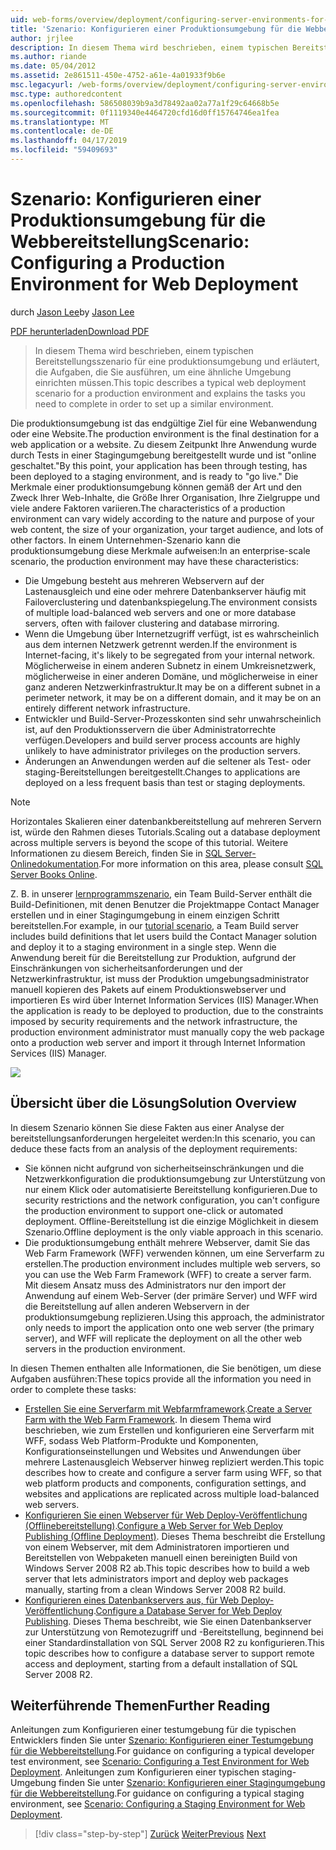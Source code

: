 ```yaml
---
uid: web-forms/overview/deployment/configuring-server-environments-for-web-deployment/scenario-configuring-a-production-environment-for-web-deployment
title: 'Szenario: Konfigurieren einer Produktionsumgebung für die Webbereitstellung | Microsoft-Dokumentation'
author: jrjlee
description: In diesem Thema wird beschrieben, einem typischen Bereitstellungsszenario für eine produktionsumgebung und erläutert, die Aufgaben, die Sie erledigen, um eine ähnliche einrichten müssen...
ms.author: riande
ms.date: 05/04/2012
ms.assetid: 2e861511-450e-4752-a61e-4a01933f9b6e
msc.legacyurl: /web-forms/overview/deployment/configuring-server-environments-for-web-deployment/scenario-configuring-a-production-environment-for-web-deployment
msc.type: authoredcontent
ms.openlocfilehash: 586508039b9a3d78492aa02a77a1f29c64668b5e
ms.sourcegitcommit: 0f1119340e4464720cfd16d0ff15764746ea1fea
ms.translationtype: MT
ms.contentlocale: de-DE
ms.lasthandoff: 04/17/2019
ms.locfileid: "59409693"
---
```

# <a name="scenario-configuring-a-production-environment-for-web-deployment"></a><span data-ttu-id="f5633-103">Szenario: Konfigurieren einer Produktionsumgebung für die Webbereitstellung</span><span class="sxs-lookup"><span data-stu-id="f5633-103">Scenario: Configuring a Production Environment for Web Deployment</span></span>

<span data-ttu-id="f5633-104">durch [Jason Lee](https://github.com/jrjlee)</span><span class="sxs-lookup"><span data-stu-id="f5633-104">by [Jason Lee](https://github.com/jrjlee)</span></span>

[<span data-ttu-id="f5633-105">PDF herunterladen</span><span class="sxs-lookup"><span data-stu-id="f5633-105">Download PDF</span></span>](https://msdnshared.blob.core.windows.net/media/MSDNBlogsFS/prod.evol.blogs.msdn.com/CommunityServer.Blogs.Components.WeblogFiles/00/00/00/63/56/8130.DeployingWebAppsInEnterpriseScenarios.pdf)

> <span data-ttu-id="f5633-106">In diesem Thema wird beschrieben, einem typischen Bereitstellungsszenario für eine produktionsumgebung und erläutert, die Aufgaben, die Sie ausführen, um eine ähnliche Umgebung einrichten müssen.</span><span class="sxs-lookup"><span data-stu-id="f5633-106">This topic describes a typical web deployment scenario for a production environment and explains the tasks you need to complete in order to set up a similar environment.</span></span>


<span data-ttu-id="f5633-107">Die produktionsumgebung ist das endgültige Ziel für eine Webanwendung oder eine Website.</span><span class="sxs-lookup"><span data-stu-id="f5633-107">The production environment is the final destination for a web application or a website.</span></span> <span data-ttu-id="f5633-108">Zu diesem Zeitpunkt Ihre Anwendung wurde durch Tests in einer Stagingumgebung bereitgestellt wurde und ist "online geschaltet."</span><span class="sxs-lookup"><span data-stu-id="f5633-108">By this point, your application has been through testing, has been deployed to a staging environment, and is ready to "go live."</span></span> <span data-ttu-id="f5633-109">Die Merkmale einer produktionsumgebung können gemäß der Art und den Zweck Ihrer Web-Inhalte, die Größe Ihrer Organisation, Ihre Zielgruppe und viele andere Faktoren variieren.</span><span class="sxs-lookup"><span data-stu-id="f5633-109">The characteristics of a production environment can vary widely according to the nature and purpose of your web content, the size of your organization, your target audience, and lots of other factors.</span></span> <span data-ttu-id="f5633-110">In einem Unternehmen-Szenario kann die produktionsumgebung diese Merkmale aufweisen:</span><span class="sxs-lookup"><span data-stu-id="f5633-110">In an enterprise-scale scenario, the production environment may have these characteristics:</span></span>

- <span data-ttu-id="f5633-111">Die Umgebung besteht aus mehreren Webservern auf der Lastenausgleich und eine oder mehrere Datenbankserver häufig mit Failoverclustering und datenbankspiegelung.</span><span class="sxs-lookup"><span data-stu-id="f5633-111">The environment consists of multiple load-balanced web servers and one or more database servers, often with failover clustering and database mirroring.</span></span>
- <span data-ttu-id="f5633-112">Wenn die Umgebung über Internetzugriff verfügt, ist es wahrscheinlich aus dem internen Netzwerk getrennt werden.</span><span class="sxs-lookup"><span data-stu-id="f5633-112">If the environment is Internet-facing, it's likely to be segregated from your internal network.</span></span> <span data-ttu-id="f5633-113">Möglicherweise in einem anderen Subnetz in einem Umkreisnetzwerk, möglicherweise in einer anderen Domäne, und möglicherweise in einer ganz anderen Netzwerkinfrastruktur.</span><span class="sxs-lookup"><span data-stu-id="f5633-113">It may be on a different subnet in a perimeter network, it may be on a different domain, and it may be on an entirely different network infrastructure.</span></span>
- <span data-ttu-id="f5633-114">Entwickler und Build-Server-Prozesskonten sind sehr unwahrscheinlich ist, auf den Produktionsservern die über Administratorrechte verfügen.</span><span class="sxs-lookup"><span data-stu-id="f5633-114">Developers and build server process accounts are highly unlikely to have administrator privileges on the production servers.</span></span>
- <span data-ttu-id="f5633-115">Änderungen an Anwendungen werden auf die seltener als Test- oder staging-Bereitstellungen bereitgestellt.</span><span class="sxs-lookup"><span data-stu-id="f5633-115">Changes to applications are deployed on a less frequent basis than test or staging deployments.</span></span>

> [!NOTE]
> <span data-ttu-id="f5633-116">Horizontales Skalieren einer datenbankbereitstellung auf mehreren Servern ist, würde den Rahmen dieses Tutorials.</span><span class="sxs-lookup"><span data-stu-id="f5633-116">Scaling out a database deployment across multiple servers is beyond the scope of this tutorial.</span></span> <span data-ttu-id="f5633-117">Weitere Informationen zu diesem Bereich, finden Sie in [SQL Server-Onlinedokumentation](https://technet.microsoft.com/library/ms130214.aspx).</span><span class="sxs-lookup"><span data-stu-id="f5633-117">For more information on this area, please consult [SQL Server Books Online](https://technet.microsoft.com/library/ms130214.aspx).</span></span>


<span data-ttu-id="f5633-118">Z. B. in unserer [lernprogrammszenario](../deploying-web-applications-in-enterprise-scenarios/enterprise-web-deployment-scenario-overview.md), ein Team Build-Server enthält die Build-Definitionen, mit denen Benutzer die Projektmappe Contact Manager erstellen und in einer Stagingumgebung in einem einzigen Schritt bereitstellen.</span><span class="sxs-lookup"><span data-stu-id="f5633-118">For example, in our [tutorial scenario](../deploying-web-applications-in-enterprise-scenarios/enterprise-web-deployment-scenario-overview.md), a Team Build server includes build definitions that let users build the Contact Manager solution and deploy it to a staging environment in a single step.</span></span> <span data-ttu-id="f5633-119">Wenn die Anwendung bereit für die Bereitstellung zur Produktion, aufgrund der Einschränkungen von sicherheitsanforderungen und der Netzwerkinfrastruktur, ist muss der Produktion umgebungsadministrator manuell kopieren des Pakets auf einem Produktionswebserver und importieren Es wird über Internet Information Services (IIS) Manager.</span><span class="sxs-lookup"><span data-stu-id="f5633-119">When the application is ready to be deployed to production, due to the constraints imposed by security requirements and the network infrastructure, the production environment administrator must manually copy the web package onto a production web server and import it through Internet Information Services (IIS) Manager.</span></span>

![](scenario-configuring-a-production-environment-for-web-deployment/_static/image1.png)

## <a name="solution-overview"></a><span data-ttu-id="f5633-120">Übersicht über die Lösung</span><span class="sxs-lookup"><span data-stu-id="f5633-120">Solution Overview</span></span>

<span data-ttu-id="f5633-121">In diesem Szenario können Sie diese Fakten aus einer Analyse der bereitstellungsanforderungen hergeleitet werden:</span><span class="sxs-lookup"><span data-stu-id="f5633-121">In this scenario, you can deduce these facts from an analysis of the deployment requirements:</span></span>

- <span data-ttu-id="f5633-122">Sie können nicht aufgrund von sicherheitseinschränkungen und die Netzwerkkonfiguration die produktionsumgebung zur Unterstützung von nur einem Klick oder automatisierte Bereitstellung konfigurieren.</span><span class="sxs-lookup"><span data-stu-id="f5633-122">Due to security restrictions and the network configuration, you can't configure the production environment to support one-click or automated deployment.</span></span> <span data-ttu-id="f5633-123">Offline-Bereitstellung ist die einzige Möglichkeit in diesem Szenario.</span><span class="sxs-lookup"><span data-stu-id="f5633-123">Offline deployment is the only viable approach in this scenario.</span></span>
- <span data-ttu-id="f5633-124">Die produktionsumgebung enthält mehrere Webserver, damit Sie das Web Farm Framework (WFF) verwenden können, um eine Serverfarm zu erstellen.</span><span class="sxs-lookup"><span data-stu-id="f5633-124">The production environment includes multiple web servers, so you can use the Web Farm Framework (WFF) to create a server farm.</span></span> <span data-ttu-id="f5633-125">Mit diesem Ansatz muss des Administrators nur den import der Anwendung auf einem Web-Server (der primäre Server) und WFF wird die Bereitstellung auf allen anderen Webservern in der produktionsumgebung replizieren.</span><span class="sxs-lookup"><span data-stu-id="f5633-125">Using this approach, the administrator only needs to import the application onto one web server (the primary server), and WFF will replicate the deployment on all the other web servers in the production environment.</span></span>

<span data-ttu-id="f5633-126">In diesen Themen enthalten alle Informationen, die Sie benötigen, um diese Aufgaben ausführen:</span><span class="sxs-lookup"><span data-stu-id="f5633-126">These topics provide all the information you need in order to complete these tasks:</span></span>

- <span data-ttu-id="f5633-127">[Erstellen Sie eine Serverfarm mit Webfarmframework](configuring-a-database-server-for-web-deploy-publishing.md).</span><span class="sxs-lookup"><span data-stu-id="f5633-127">[Create a Server Farm with the Web Farm Framework](configuring-a-database-server-for-web-deploy-publishing.md).</span></span> <span data-ttu-id="f5633-128">In diesem Thema wird beschrieben, wie zum Erstellen und konfigurieren eine Serverfarm mit WFF, sodass Web Platform-Produkte und Komponenten, Konfigurationseinstellungen und Websites und Anwendungen über mehrere Lastenausgleich Webserver hinweg repliziert werden.</span><span class="sxs-lookup"><span data-stu-id="f5633-128">This topic describes how to create and configure a server farm using WFF, so that web platform products and components, configuration settings, and websites and applications are replicated across multiple load-balanced web servers.</span></span>
- <span data-ttu-id="f5633-129">[Konfigurieren Sie einen Webserver für Web Deploy-Veröffentlichung (Offlinebereitstellung)](configuring-a-web-server-for-web-deploy-publishing-offline-deployment.md).</span><span class="sxs-lookup"><span data-stu-id="f5633-129">[Configure a Web Server for Web Deploy Publishing (Offline Deployment)](configuring-a-web-server-for-web-deploy-publishing-offline-deployment.md).</span></span> <span data-ttu-id="f5633-130">Dieses Thema beschreibt die Erstellung von einem Webserver, mit dem Administratoren importieren und Bereitstellen von Webpaketen manuell einen bereinigten Build von Windows Server 2008 R2 ab.</span><span class="sxs-lookup"><span data-stu-id="f5633-130">This topic describes how to build a web server that lets administrators import and deploy web packages manually, starting from a clean Windows Server 2008 R2 build.</span></span>
- <span data-ttu-id="f5633-131">[Konfigurieren eines Datenbankservers aus, für Web Deploy-Veröffentlichung](configuring-a-database-server-for-web-deploy-publishing.md).</span><span class="sxs-lookup"><span data-stu-id="f5633-131">[Configure a Database Server for Web Deploy Publishing](configuring-a-database-server-for-web-deploy-publishing.md).</span></span> <span data-ttu-id="f5633-132">Dieses Thema beschreibt, wie Sie einen Datenbankserver zur Unterstützung von Remotezugriff und -Bereitstellung, beginnend bei einer Standardinstallation von SQL Server 2008 R2 zu konfigurieren.</span><span class="sxs-lookup"><span data-stu-id="f5633-132">This topic describes how to configure a database server to support remote access and deployment, starting from a default installation of SQL Server 2008 R2.</span></span>

## <a name="further-reading"></a><span data-ttu-id="f5633-133">Weiterführende Themen</span><span class="sxs-lookup"><span data-stu-id="f5633-133">Further Reading</span></span>

<span data-ttu-id="f5633-134">Anleitungen zum Konfigurieren einer testumgebung für die typischen Entwicklers finden Sie unter [Szenario: Konfigurieren einer Testumgebung für die Webbereitstellung](scenario-configuring-a-test-environment-for-web-deployment.md).</span><span class="sxs-lookup"><span data-stu-id="f5633-134">For guidance on configuring a typical developer test environment, see [Scenario: Configuring a Test Environment for Web Deployment](scenario-configuring-a-test-environment-for-web-deployment.md).</span></span> <span data-ttu-id="f5633-135">Anleitungen zum Konfigurieren einer typischen staging-Umgebung finden Sie unter [Szenario: Konfigurieren einer Stagingumgebung für die Webbereitstellung](scenario-configuring-a-staging-environment-for-web-deployment.md).</span><span class="sxs-lookup"><span data-stu-id="f5633-135">For guidance on configuring a typical staging environment, see [Scenario: Configuring a Staging Environment for Web Deployment](scenario-configuring-a-staging-environment-for-web-deployment.md).</span></span>

> [!div class="step-by-step"]
> <span data-ttu-id="f5633-136">[Zurück](scenario-configuring-a-staging-environment-for-web-deployment.md)
> [Weiter](configuring-a-web-server-for-web-deploy-publishing-remote-agent.md)</span><span class="sxs-lookup"><span data-stu-id="f5633-136">[Previous](scenario-configuring-a-staging-environment-for-web-deployment.md)
[Next](configuring-a-web-server-for-web-deploy-publishing-remote-agent.md)</span></span>
